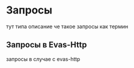 # Запросы
тут типа описание че такое запросы как термин

## Запросы в Evas-Http
запросы в случае с evas-http